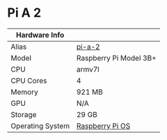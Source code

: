 
# Pi A 2

**Hardware Info** | |
---|---
Alias | [pi-a-2]()
Model | Raspberry Pi Model 3B+
CPU | armv7l
CPU Cores | 4
Memory | 921 MB
GPU | N/A
Storage |  29 GB
Operating System | [Raspberry Pi OS](https://www.raspberrypi.com/software/)
